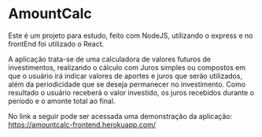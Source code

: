 # AmountCalc

Este é um projeto para estudo, feito com NodeJS, utilizando o express e no frontEnd foi utilizado o React.

A aplicação trata-se de uma calculadora de valores futuros de investimentos, realizando o cálculo com Juros simples ou compostos 
em que o usuário irá indicar valores de aportes e juros que serão utilizados, além da periodicidade que se deseja permanecer no 
investimento. Como resultado o usuário receberá o valor investido, os juros recebidos durante o período e o amonte total ao final.

No link a seguir pode ser acessada uma demonstração da aplicação:
<a>https://amountcalc-frontend.herokuapp.com/</a>
